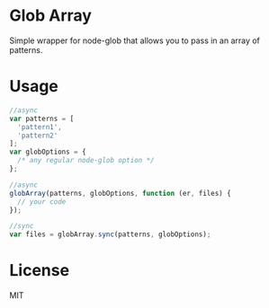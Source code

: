 # Glob Array

Simple wrapper for node-glob that allows you to pass in an array of patterns.

# Usage

```javascript
//async
var patterns = [
  'pattern1',
  'pattern2'
];
var globOptions = {
  /* any regular node-glob option */
};

//async
globArray(patterns, globOptions, function (er, files) {
  // your code
});

//sync
var files = globArray.sync(patterns, globOptions);
```

# License

MIT
